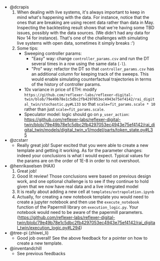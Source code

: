- @dcrapis
    1. When dealing with live systems, it's always important to keep in mind
    what's happening with the data. For instance, notice that the ones that are
    breaking are using recent data rather than data in May. 
    Inspecting the backtesting result shows that we're having some 
    TBD issues, possibly with the data sources. 
    (We didn't had any data for Nov 14 for instance).
    That's one of the challenges with simulating live systems with open data,
    sometimes it simply breaks :')
    2. Some tips:
        - Sweeping controller params: 
            - "Easy" way: change `controller_params.csv` and run the DT
                          several times in a row using the same data (`-l`).
            - "Pro" way: refactor the DT so that `controller_params.csv` has
            an additional column for keeping track of the sweeps. This would
            enable simulating counterfactual trajectories in terms of the
            history of controller params.
        - 10x variance in price of ETH: modify `https://github.com/reflexer-labs/reflexer-digital-twin/blob/79e49b78e1c5dbc2fb4297053ec4943e75ef4142/rai_digital_twin/stochastic.py#L133`
        so that `scale=fit_params.scale * 10` rather than just `scale=fit_params.scale`. 
        - Speculator model: logic should go on `p_user_action`: https://github.com/reflexer-labs/reflexer-digital-twin/blob/79e49b78e1c5dbc2fb4297053ec4943e75ef4142/rai_digital_twin/models/digital_twin_v1/model/parts/token_state.py#L35
- @zcstarr
    - Really great job! Super excited that you were able to create a new template
    and getting it working. As for the parameter changes: indeed your conclusions
    is what I would expect. Typical values for the params are on the order of 1E-8
    in order to not overshoot. 
- @henrikaxelsen (HAX)
    1. Great job!
    2. Good lit review! Those conclusions were based on previous design work,
       and one optional challenge is to see if they continue to hold given that 
       we now have real data and a live integrated model
    3. It is really about adding a new cell at `templates/extrapolation.ipynb`
    4. Actually, for creating a new notebook template you would need to create a jupyter notebook
    and then use the `execute_notebook` function of the Papermill library on `execution_logic.py`. Your notebook would need to be aware of the papermill parameters. (https://github.com/reflexer-labs/reflexer-digital-twin/blob/79e49b78e1c5dbc2fb4297053ec4943e75ef4142/rai_digital_twin/execution_logic.py#L294)
- @tree-pi (zhiwei_li)
    -  Good job overall! See the above feedback for a pointer on how to create
    a new template.
- @inventandchill
    - See previous feedbacks